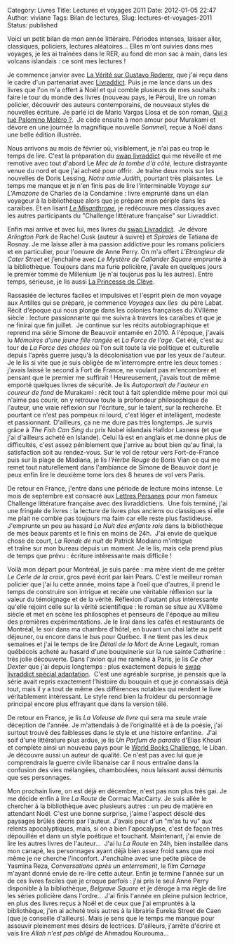 Category: Livres
Title: Lectures et voyages 2011
Date: 2012-01-05 22:47
Author: viviane
Tags: Bilan de lectures, 
Slug: lectures-et-voyages-2011
Status: published

Voici un petit bilan de mon année littéraire. Périodes intenses, laisser aller, classiques, policiers, lectures aléatoires... Elles m'ont suivies dans mes voyages, je les ai traînées dans le RER, au fond de mon sac à main, dans les volcans islandais : ce sont mes lectures !

Je commence janvier avec <a href="http://www.viviane-voyages.com/divers/livres/la-verite-sur-gustavo-roderer-de-guillermo-martinez">La Vérité sur Gustavo Roderer</a>, que j'ai reçu dans le cadre d'un partenariat avec <a href="http://www.livraddict.com/">Livraddict</a>. Puis je me lance dans un des livres que l'on m'a offert à Noël et qui comble plusieurs de mes souhaits : faire le tour du monde des livres (nouveau pays, le Pérou), lire un roman policier, découvrir des auteurs contemporains, de nouveaux styles de nouvelles écriture. Je parle ici de Mario Vargas Llosa et de son roman, <a href="http://www.viviane-voyages.com/divers/livres/world-books-challenge-perou-qui-a-tue-palomino-molero">Qui a tué Palomino Moléro ?</a>.  Je cède ensuite à mon amour pour Murakami et dévore en une journée la magnifique nouvelle <em>Sommeil, </em>reçue à Noël dans une belle édition illustrée.

Nous arrivons au mois de février où, visiblement, je n'ai pas eu trop le temps de lire. C'est la préparation du <a href="http://www.viviane-voyages.com/divers/livres/swap-addiction-lecture-the-et-chocolat">swap livraddict</a> qui me réveille et me remotive avec tout d'abord Le <em>Mec de la tombe d'à côté, </em>lecture distrayante venue du nord et que j'ai acheté pour offrir.  Je traîne deux mois sur les nouvelles de Doris Lessing, <em>Notre amie Judith, </em>pourtant très plaisantes<em>. </em>Le temps me manque et je n'en finis pas de lire l'interminable <em>Voyage sur L'Amazone</em> de Charles de la Condamine : livre emprunté dans un élan voyageur à la bibliothèque alors que je prépare mon périple dans les caraïbes. Et en lisant <em><a href="http://www.viviane-voyages.com/divers/livres/challenge-1000-ans-de-litterature-francaise-moliere">Le Misanthrope</a>, </em>je redécouvre mes classiques avec les autres participants du "Challenge littérature française" sur Livraddict.

Enfin mai arrive et avec lui, mes livres du <a href="http://www.viviane-voyages.com/divers/livres/swap-addiction-lecture-the-et-chocolat">swap Livraddict</a>.  Je dévore <em>Arlington Park</em> de Rachel Cusk (auteur à suivre) et <em>Spirales</em> de Tatiana de Rosnay. Je me laisse aller à ma passion addictive pour les romans policiers et en particulier, pour l'oeuvre de Anne Perry. On m'a offert <em>L'Etrangleur de Cater Street</em> et j’enchaîne avec <em>Le Mystère de Callander Square</em> emprunté à la bibliothèque. Toujours dans ma furie policière, j'avale en quelques jours le premier tomme de Millenium (je n'ai toujorus pas lu les autres). Entre temps, sérieuse, je lis aussi <a href="http://www.viviane-voyages.com/divers/livres/challenge-1000-ans-de-litterature-francaise-la-princesse-de-cleve">La Princesse de Clève</a>.

Rassasiée de lectures faciles et impulsives et l'esprit plein de mon voyage aux Antilles qui se prépare, je commence <em>Voyages aux Iles</em>  du père Labat. Récit d'époque qui nous plonge dans les colonies françaises du XVIIème siècle : lecture passionnante qui me suivra à travers les caraïbes et que je ne finirai que fin juillet.  Je continue sur les récits autobiographique et reprend ma série Simone de Beauvoir entamée en 2010. A l'époque, j'avais lu <em>Mémoires d'une jeune fille rangée</em> et <em>La Force de l'age. </em>Cet été, c'est au tour de <em>La Force des choses </em>où l'on suit toute la vie politique et culturelle depuis l'après guerre jusqu'à la décolonisation vue par les yeux de l'auteur. Je le lis si vite que je suis obligée de m'interrompre entre les deux tomes : j'avais laissé le second à Fort de France, ne voulant pas m'encombrer et pensant que le premier me suffirait ! Heureusement, j'avais tout de même emporté quelques livres de sécurité. Je lis <em>Autoportrait de l'auteur en coureur de fond </em>de Murakami : récit tout à fait splendide même pour moi qui n'aime pas courir, on y retrouve toute la profondeur philosophique de l'auteur, une vraie réflexion sur l'écriture, sur le talent, sur la recherche. Et pourtant ce n'est pas pompeux ni lourd, c'est léger et intelligent, modeste et passionnant. D'ailleurs, ça ne me dure pas très longtemps. Je survis grâce à <em>The Fish Can Sing </em>du prix Nobel islandais Halldor Laxness (et que j'ai d'ailleurs acheté en Islande). Celui là est en anglais et me donne plus de difficultés, c'est assez péniblement que j'arrive au bout bien qu'au final, la satisfaction soit au rendez-vous. Sur le vol de retour vers Fort-de-France puis sur la plage de Madiana, je lis <em>l'Herbe Rouge</em> de Boris Vian ce qui me remet tout naturellement dans l'ambiance de Simone de Beauvoir dont je peux enfin lire le deuxième tome lors des 8 heures de vol vers Paris.

De retour en France, j'entre dans une période de lecture moins intense. Le mois de septembre est consacré aux <a href="http://www.viviane-voyages.com/divers/livres/challenge-1000-ans-de-litterature-francaise-les-lettres-persanes">Lettres Persanes</a> pour mon fameux Challenge littérature française avec des livraddictiens.  Une fois terminé, j'ai une fringale de livres : la lecture de livres plus anciens ou classiques si elle me plait ne comble pas toujours ma faim car elle reste plus fastidieuse. J'emprunte un peu au hasard <em>La Nuit des enfants rois</em> dans la bibliothèque de mes beaux parents et le finis en moins de 24h.  J'ai envie de quelque chose de court, <em>La Ronde de nuit </em>de Patrick Modiano m'intrigue et traîne sur mon bureau depuis un moment. Je le lis, mais cela prend plus de temps que prévu : écriture intéressante mais difficile !

Voilà mon départ pour Montréal, je suis parée : ma mère vient de me prêter <em>Le Cerle de la croix</em>, gros pavé écrit par Iain Pears. C'est le meilleur roman policier que j'ai lu cette année, moins tape à l'oeil que d'autres, il prend le temps de construire son intrigue et recèle une véritable réflexion sur la valeur du témoignage et de la vérité. Réflexion d'autant plus intéressante qu'elle rejoint celle sur la vérité scientifique : le roman se situe au XVIIème siècle et met en scène les philosophes et penseurs de l'époque au milieu des premières expérimentations. Je le lirai dans les cafés et restaurants de Montréal, le soir dans ma chambre d'hôtel, en buvant un chai latte au petit déjeuner, ou encore dans le bus pour Québec. Il ne tient pas les deux semaines et j'ai le temps de lire <em>Détail de la Mort</em> de Anne Legault, roman québécois acheté au hasard d'une bouquinerie sur la rue sainte Catherine : très jolie découverte. Dans l'avion qui me ramène à Paris, je lis <em>Ce cher Dexter</em> que j'ai depuis longtemps : plus exactement depuis le <a href="http://www.viviane-voyages.com/divers/livres/livres-swap-livraddict-theme-adaptations">swap livraddict spécial adaptation</a>.  C'est une agréable surprise, je pensais que la série avait repris exactement l'histoire du bouquin et que je connaissais déjà tout, mais il y a tout de même des différences notables qui rendent le livre véritablement intéressant. Le style rend bien la froideur du personnage principal encore plus effrayant que dans la version télé.

De retour en France, je lis <em>La Voleuse de livre</em> qui sera ma seule vraie déception de l'année. Je m'attendais à de l’originalité et à de la poésie, j'ai surtout trouvé des faiblesses dans le style et une histoire enfantine.  J'ai soif d'une littérature plus ardue, je lis <em>Un Parfum de paradis</em> d'Elias Khouri et complète ainsi un nouveau pays pour le <a href="http://www.viviane-voyages.com/category/divers/world-books-challenge">World Books Challenge</a>, le Liban. Je découvre aussi un auteur de qualité. Ce n'est pas avec lui que je comprendrais la guerre civile libanaise car il nous entraîne dans la confusion des vies mélangées, chamboulées, nous laissant aussi démunis que ses personnages.

Mon prochain livre, on est déjà en décembre, n'est pas non plus très gai. Je me décide enfin à lire <em>La Route</em> de Cormac MacCarty. Je suis allée le chercher à la bibliothèque avec plusieurs autres : un peu de matière en attendant Noël. C'est une bonne surprise, j'aime l'aspect désolé des paysages brûlés décris par l'auteur. J'avais peur d'un "m'as tu vu" aux relents apocalyptiques, mais, si on a bien l'apocalypse, c'est de façon très dépouillée et dans un style poétique et touchant. Maintenant, j'ai envie de lire les autres livres de l'auteur...  J'ai lu <em>La Route</em> en 24h, bien installée dans mon canapé, les personnages ayant déjà bien assez froid sans que moi même je ne cherche l'inconfort. J'enchaîne avec une petite pièce de Yasmina Reza, <em>Conversations après un enterrement</em>, le film <em>Carnage</em> m'ayant donné envie de re-lire cette auteur. Enfin je termine l'année sur un de ces livres faciles que je croque parfois : j'ai pris le seul Anne Perry disponible à la bibliothèque, <em>Belgrave Square </em>et je déroge à ma règle de lire les séries policière dans l'ordre... J'ai finis l'année en pleine pulsion lectrice, en plus des livres reçus à Noël et de ceux que j'ai empruntés à la bibliothèque, j'en ai acheté trois autres à la librairie Eureka Street de Caen (que je conseille d'ailleurs). Mais je sens que le temps me manque pour assouvir pleinement mes désirs de lectrices. D'ailleurs, j'arrête d'écrire et vais lire <em>Allah n'est pas obligé</em> de Ahmadou Kourouma...